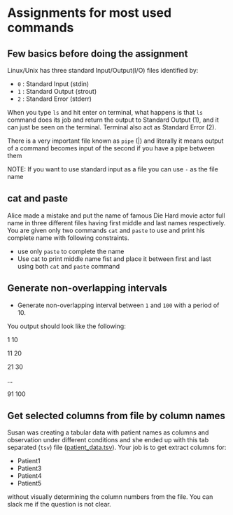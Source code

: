 # Assignments for most used commands

## Few basics before doing the assignment

Linux/Unix has three standard Input/Output(I/O) files identified by: 

- `0` : Standard Input (stdin)
- `1` : Standard Output (strout)
- `2` : Standard Error (stderr)

When you type `ls` and hit enter on terminal, what happens is that `ls` command
does its job and return the output to Standard Output (1), and it can just be
seen on the terminal. Terminal also act as Standard Error (2). 

There is a very important file known as `pipe` (|) and literally it means
output of a command becomes input of the second if you have a pipe between them

NOTE: If you want to use standard input as a file you can use `-` as the file name 


## cat and paste

Alice made a mistake and put the name of famous Die Hard movie actor full name
in three different files having first middle and last names respectively. You
are given only two commands `cat` and `paste` to use and print his complete
name with following constraints. 

- use only `paste` to complete the name
- Use cat to print middle name fist and place it between first and last using
  both `cat` and `paste` command

## Generate non-overlapping intervals

- Generate non-overlapping interval between `1` and `100` with a period of 10.

You output should look like the following:

1 10

11 20

21 30 

...

91 100

## Get selected columns from file by column names

Susan was creating a tabular data with patient names as columns and observation
under different conditions and she ended up with this tab separated (`tsv`)
file ([patient_data.tsv](./data/patient_data.tsv)). Your job is to get extract columns for:

- Patient1 
- Patient3
- Patient4
- Patient5

without visually determining the column numbers from the file. You can slack me if the question is not clear.
